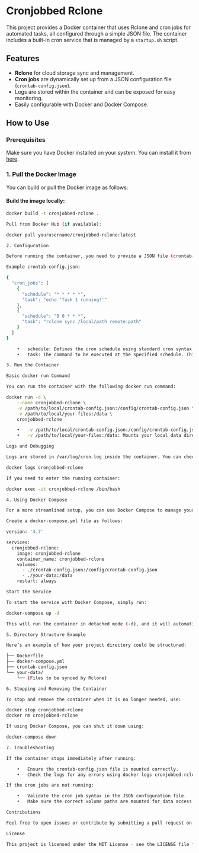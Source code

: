 # Cronjobbed Rclone

This project provides a Docker container that uses Rclone and cron jobs for automated tasks, all configured through a simple JSON file. The container includes a built-in cron service that is managed by a `startup.sh` script.

## Features
- **Rclone** for cloud storage sync and management.
- **Cron jobs** are dynamically set up from a JSON configuration file (`crontab-config.json`).
- Logs are stored within the container and can be exposed for easy monitoring.
- Easily configurable with Docker and Docker Compose.

## How to Use

### Prerequisites
Make sure you have Docker installed on your system. You can install it from [here](https://docs.docker.com/get-docker/).

### 1. Pull the Docker Image

You can build or pull the Docker image as follows:

#### Build the image locally:

```bash
docker build -t cronjobbed-rclone .

Pull from Docker Hub (if available):

docker pull yourusername/cronjobbed-rclone:latest

2. Configuration

Before running the container, you need to provide a JSON file (crontab-config.json) that defines the cron jobs you want to run. This file must be mounted into the container for the cron service to read and execute jobs.

Example crontab-config.json:

{
  "cron_jobs": [
    {
      "schedule": "* * * * *",
      "task": "echo 'Task 1 running!'"
    },
    {
      "schedule": "0 0 * * *",
      "task": "rclone sync /local/path remote:path"
    }
  ]
}

	•	schedule: Defines the cron schedule using standard cron syntax.
	•	task: The command to be executed at the specified schedule. This can be an Rclone command or any shell command.

3. Run the Container

Basic docker run Command

You can run the container with the following docker run command:

docker run -d \
    --name cronjobbed-rclone \
    -v /path/to/local/crontab-config.json:/config/crontab-config.json \
    -v /path/to/local/your-files:/data \
    cronjobbed-rclone

	•	-v /path/to/local/crontab-config.json:/config/crontab-config.json: Mounts the JSON file into the container.
	•	-v /path/to/local/your-files:/data: Mounts your local data directory into the container for Rclone to access.

Logs and Debugging

Logs are stored in /var/log/cron.log inside the container. You can check the logs using:

docker logs cronjobbed-rclone

If you need to enter the running container:

docker exec -it cronjobbed-rclone /bin/bash

4. Using Docker Compose

For a more streamlined setup, you can use Docker Compose to manage your container.

Create a docker-compose.yml file as follows:

version: '3.7'

services:
  cronjobbed-rclone:
    image: cronjobbed-rclone
    container_name: cronjobbed-rclone
    volumes:
      - ./crontab-config.json:/config/crontab-config.json
      - ./your-data:/data
    restart: always

Start the Service

To start the service with Docker Compose, simply run:

docker-compose up -d

This will run the container in detached mode (-d), and it will automatically restart in case of failure (restart: always).

5. Directory Structure Example

Here’s an example of how your project directory could be structured:

├── Dockerfile
├── docker-compose.yml
├── crontab-config.json
└── your-data/
    └── (Files to be synced by Rclone)

6. Stopping and Removing the Container

To stop and remove the container when it is no longer needed, use:

docker stop cronjobbed-rclone
docker rm cronjobbed-rclone

If using Docker Compose, you can shut it down using:

docker-compose down

7. Troubleshooting

If the container stops immediately after running:

	•	Ensure the crontab-config.json file is mounted correctly.
	•	Check the logs for any errors using docker logs cronjobbed-rclone.

If the cron jobs are not running:

	•	Validate the cron job syntax in the JSON configuration file.
	•	Make sure the correct volume paths are mounted for data access and configuration.

Contributions

Feel free to open issues or contribute by submitting a pull request on the GitHub repository.

License

This project is licensed under the MIT License - see the LICENSE file for details.
